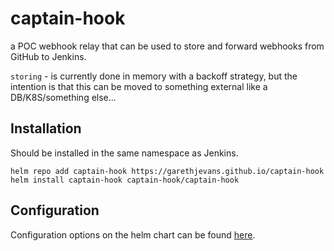 # captain-hook

a POC webhook relay that can be used to store and forward webhooks from GitHub to Jenkins.

`storing` - is currently done in memory with a backoff strategy, but the intention is that this can be moved to something external like a DB/K8S/something else...

## Installation

Should be installed in the same namespace as Jenkins.

```
helm repo add captain-hook https://garethjevans.github.io/captain-hook
helm install captain-hook captain-hook/captain-hook
```

## Configuration

Configuration options on the helm chart can be found [here](charts/captain-hook/README.md).


